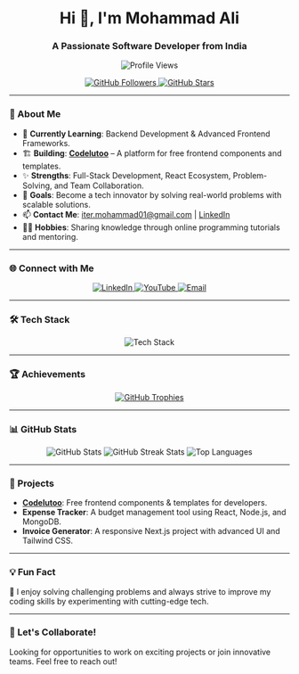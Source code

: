 <h1 align="center">Hi 👋, I'm Mohammad Ali</h1>
<h3 align="center">A Passionate Software Developer from India</h3>

<p align="center">
  <img src="https://komarev.com/ghpvc/?username=mohammadaliiter&label=Profile%20Views&color=blue&style=flat-square" alt="Profile Views" />
</p>

<p align="center">
  <a href="https://github.com/mohammadaliiter?tab=followers">
    <img src="https://img.shields.io/github/followers/mohammadaliiter?label=Followers&style=social" alt="GitHub Followers" />
  </a>
  <a href="https://github.com/mohammadaliiter">
    <img src="https://img.shields.io/github/stars/mohammadaliiter?label=Stars&style=social" alt="GitHub Stars" />
  </a>
</p>

---

### 🚀 About Me
- 🌱 **Currently Learning**: Backend Development & Advanced Frontend Frameworks.
- 🏗️ **Building**: [**Codelutoo**](https://codelutoo.com) – A platform for free frontend components and templates.
- ✨ **Strengths**: Full-Stack Development, React Ecosystem, Problem-Solving, and Team Collaboration.
- 🎯 **Goals**: Become a tech innovator by solving real-world problems with scalable solutions.
- 📫 **Contact Me**: iter.mohammad01@gmail.com | [LinkedIn](https://linkedin.com/in/m-ali09)
- 🧑‍🏫 **Hobbies**: Sharing knowledge through online programming tutorials and mentoring.

---

### 🌐 Connect with Me
<p align="center">
  <a href="https://linkedin.com/in/m-ali09" target="_blank">
    <img src="https://img.shields.io/badge/LinkedIn-0A66C2?style=for-the-badge&logo=linkedin&logoColor=white" alt="LinkedIn"/>
  </a>
  <a href="https://www.youtube.com/c/webxlearner" target="_blank">
    <img src="https://img.shields.io/badge/YouTube-FF0000?style=for-the-badge&logo=youtube&logoColor=white" alt="YouTube"/>
  </a>
  <a href="mailto:iter.mohammad01@gmail.com" target="_blank">
    <img src="https://img.shields.io/badge/Email-D14836?style=for-the-badge&logo=gmail&logoColor=white" alt="Email"/>
  </a>
</p>

---

### 🛠️ Tech Stack
<p align="center">
  <img src="https://skillicons.dev/icons?i=react,nodejs,express,mongodb,tailwind,bootstrap,js,ts,redux,html,css,mysql,java,postman,github" alt="Tech Stack" />
</p>

---

### 🏆 Achievements
<p align="center">
  <a href="https://github.com/ryo-ma/github-profile-trophy">
    <img src="https://github-profile-trophy.vercel.app/?username=mohammadaliiter&theme=dracula&row=1&column=6" alt="GitHub Trophies" />
  </a>
</p>

---

### 📊 GitHub Stats
<p align="center">
  <img src="https://github-readme-stats.vercel.app/api?username=mohammadaliiter&show_icons=true&theme=tokyonight" alt="GitHub Stats" />
  <img src="https://github-readme-streak-stats.herokuapp.com/?user=mohammadaliiter&theme=tokyonight" alt="GitHub Streak Stats" />
  <img src="https://github-readme-stats.vercel.app/api/top-langs/?username=mohammadaliiter&layout=compact&theme=tokyonight" alt="Top Languages" />
</p>

---

### 🌟 Projects
- **[Codelutoo](https://codelutoo.com)**: Free frontend components & templates for developers.
- **Expense Tracker**: A budget management tool using React, Node.js, and MongoDB.
- **Invoice Generator**: A responsive Next.js project with advanced UI and Tailwind CSS.

---

### 💡 Fun Fact
🌟 I enjoy solving challenging problems and always strive to improve my coding skills by experimenting with cutting-edge tech.

---

### 🤝 Let's Collaborate!
Looking for opportunities to work on exciting projects or join innovative teams. Feel free to reach out!
